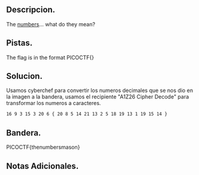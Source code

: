 ## Descripcion.
The [numbers](https://jupiter.challenges.picoctf.org/static/f209a32253affb6f547a585649ba4fda/the_numbers.png)... what do they mean?

## Pistas.
The flag is in the format PICOCTF{}

## Solucion.
Usamos cyberchef para convertir los numeros decimales que se nos dio en la imagen a la bandera, usamos el recipiente "A1Z26 Cipher Decode" para transformar los numeros a caracteres.
``` bash
16 9 3 15 3 20 6 { 20 8 5 14 21 13 2 5 18 19 13 1 19 15 14 }

```

## Bandera.
PICOCTF{thenumbersmason}

## Notas Adicionales.

